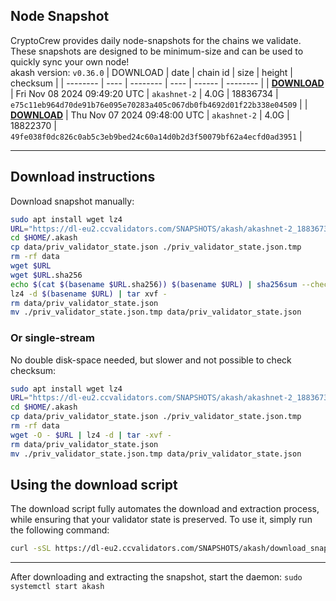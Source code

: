 ## Node Snapshot
CryptoCrew provides daily node-snapshots for the chains we validate. These snapshots are designed to be minimum-size and can be used to quickly sync your own node!  
akash version: `v0.36.0`
| DOWNLOAD | date | chain id | size | height | checksum |
| -------- | ---- | -------- | ---- | ------ | -------- |
| **[DOWNLOAD](https://dl-eu2.ccvalidators.com/SNAPSHOTS/akash/akashnet-2_18836734.tar.lz4)** | Fri Nov 08 2024 09:49:20 UTC | `akashnet-2` | 4.0G | 18836734 | `e75c11eb964d70de91b76e095e70283a405c067db0fb4692d01f22b338e04509` |
| **[DOWNLOAD](https://dl-eu2.ccvalidators.com/SNAPSHOTS/akash/akashnet-2_18822370.tar.lz4)** | Thu Nov 07 2024 09:48:00 UTC | `akashnet-2` | 4.0G | 18822370 | `49fe038f0dc826c0ab5c3eb9bed24c60a14d0b2d3f50079bf62a4ecfd0ad3951` |

---

## Download instructions
Download snapshot manually:
```sh
sudo apt install wget lz4
URL="https://dl-eu2.ccvalidators.com/SNAPSHOTS/akash/akashnet-2_18836734.tar.lz4"
cd $HOME/.akash
cp data/priv_validator_state.json ./priv_validator_state.json.tmp
rm -rf data
wget $URL
wget $URL.sha256
echo $(cat $(basename $URL.sha256)) $(basename $URL) | sha256sum --check
lz4 -d $(basename $URL) | tar xvf -
rm data/priv_validator_state.json
mv ./priv_validator_state.json.tmp data/priv_validator_state.json
```

### Or single-stream
No double disk-space needed, but slower and not possible to check checksum:
```sh
sudo apt install wget lz4
URL="https://dl-eu2.ccvalidators.com/SNAPSHOTS/akash/akashnet-2_18836734.tar.lz4"
cd $HOME/.akash
cp data/priv_validator_state.json ./priv_validator_state.json.tmp
rm -rf data
wget -O - $URL | lz4 -d | tar -xvf -
rm data/priv_validator_state.json
mv ./priv_validator_state.json.tmp data/priv_validator_state.json
```





## Using the download script

The download script fully automates the download and extraction process, while ensuring that your validator state is preserved. To use it, simply run the following command:
```sh
curl -sSL https://dl-eu2.ccvalidators.com/SNAPSHOTS/akash/download_snapshot.sh | bash
```
---

After downloading and extracting the snapshot, start the daemon: `sudo systemctl start akash`

